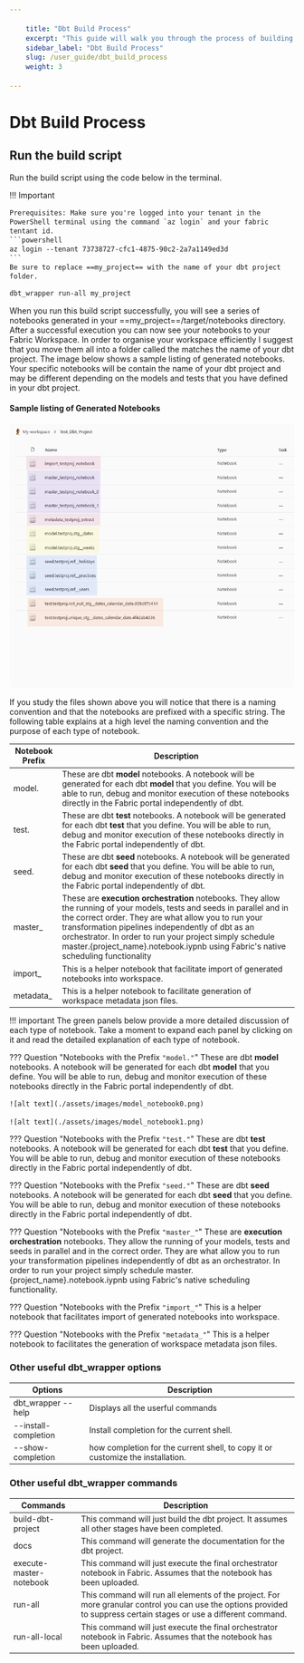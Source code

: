 ```yaml
---

    title: "Dbt Build Process"
    excerpt: "This guide will walk you through the process of building your dbt project using the dbt-fabricsparknb package."
    sidebar_label: "Dbt Build Process"
    slug: /user_guide/dbt_build_process
    weight: 3

---
```


# Dbt Build Process

## Run the build script
Run the build script using the code below in the terminal.

!!! Important
    
    Prerequisites: Make sure you're logged into your tenant in the PowerShell terminal using the command `az login` and your fabric tentant id.
    ```powershell
    az login --tenant 73738727-cfc1-4875-90c2-2a7a1149ed3d 
    ```
    Be sure to replace ==my_project== with the name of your dbt project folder. 

```powershell
dbt_wrapper run-all my_project 
```

When you run this build script successfully, you will see a series of notebooks generated in your ==my_project==/target/notebooks directory. 
After a successful execution you can now see your notebooks to your Fabric Workspace.  In order to organise your workspace efficiently I suggest that you move them all into a folder called the matches the name of your dbt project. The image below shows a sample listing of generated notebooks. Your specific notebooks will be contain the name of your dbt project and may be different depending on the models and tests that you have defined in your dbt project. 

#### Sample listing of Generated Notebooks
![notebooks](/assets/images/notebooks.png)

If you study the files shown above you will notice that there is a naming convention and that the notebooks are prefixed with a specific string. The following table explains at a high level the naming convention and the purpose of each type of notebook.

| Notebook Prefix | Description               |
| --------------- | --------------------------|
|  model.         |  These are dbt **model** notebooks. A notebook will be generated for each dbt **model** that you define. You will be able to run, debug and monitor execution of these notebooks directly in the Fabric portal independently of dbt.|
|  test.          |  These are dbt **test** notebooks. A notebook will be generated for each dbt **test** that you define. You will be able to run, debug and monitor execution of these notebooks directly in the Fabric portal independently of dbt. |
|  seed.          |  These are dbt **seed** notebooks. A notebook will be generated for each dbt **seed** that you define. You will be able to run, debug and monitor execution of these notebooks directly in the Fabric portal independently of dbt.|
|  master_        |  These are **execution orchestration** notebooks. They allow the running of your models, tests and seeds in parallel and in the correct order. They are what allow you to run your transformation pipelines independently of dbt as an orchestrator. In order to run your project simply schedule master.{project_name}.notebook.iypnb using Fabric's native scheduling functionality |
|  import_        |  This is a helper notebook that facilitate import of generated notebooks into workspace.  |
|  metadata_      |  This is a helper notebook to facilitate generation of workspace metadata json files.    |


!!! important
    The green panels below provide a more detailed discussion of each type of notebook. Take a moment to expand each panel by clicking on it and read the detailed explanation of each type of notebook.

??? Question "Notebooks with the Prefix `"model."`"
    These are dbt **model** notebooks. A notebook will be generated for each dbt **model** that you define. You will be able to run, debug and monitor execution of these notebooks directly in the Fabric portal independently of dbt.

    ![alt text](./assets/images/model_notebook0.png)

    ![alt text](./assets/images/model_notebook1.png)

??? Question "Notebooks with the Prefix `"test."`"
    These are dbt **test** notebooks. A notebook will be generated for each dbt **test** that you define. You will be able to run, debug and monitor execution of these notebooks directly in the Fabric portal independently of dbt.

??? Question "Notebooks with the Prefix `"seed."`"
    These are dbt **seed** notebooks. A notebook will be generated for each dbt **seed** that you define. You will be able to run, debug and monitor execution of these notebooks directly in the Fabric portal independently of dbt.

??? Question "Notebooks with the Prefix `"master_"`"
    These are **execution orchestration** notebooks. They allow the running of your models, tests and seeds in parallel and in the correct order. They are what allow you to run your transformation pipelines independently of dbt as an orchestrator. In order to run your project simply schedule master.{project_name}.notebook.iypnb using Fabric's native scheduling functionality.

??? Question "Notebooks with the Prefix `"import_"`"
    This is a helper notebook that facilitates import of generated notebooks into workspace.

??? Question "Notebooks with the Prefix `"metadata_"`"
    This is a helper notebook to facilitates the generation of workspace metadata json files.

### Other useful dbt_wrapper options
 | Options|Description|   
 | --------------- | --------------------------|
 |dbt_wrapper --help|Displays all the userful commands|
 |--install-completion|Install completion for the current shell.|
 |--show-completion|how completion for the current shell, to copy it or customize the installation.|

### Other useful dbt_wrapper commands

 | Commands|Description|
 | --------------- | --------------------------|
 |build-dbt-project |This command will just build the dbt project. It assumes all other stages have been completed.|
 |docs|This command will generate the documentation for the dbt project.|
 |execute-master-notebook|This command will just execute the final orchestrator notebook in Fabric. Assumes that the notebook has been uploaded.|
 |run-all|This command will run all elements of the project. For more granular control you can use the options provided to suppress certain stages or use a different command.|
 |run-all-local|This command will just execute the final orchestrator notebook in Fabric. Assumes that the notebook has been uploaded.|

